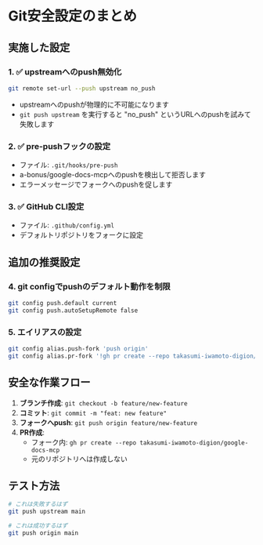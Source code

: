 # Git安全設定のまとめ

## 実施した設定

### 1. ✅ upstreamへのpush無効化
```bash
git remote set-url --push upstream no_push
```
- upstreamへのpushが物理的に不可能になります
- `git push upstream` を実行すると "no_push" というURLへのpushを試みて失敗します

### 2. ✅ pre-pushフックの設定
- ファイル: `.git/hooks/pre-push`
- a-bonus/google-docs-mcpへのpushを検出して拒否します
- エラーメッセージでフォークへのpushを促します

### 3. ✅ GitHub CLI設定
- ファイル: `.github/config.yml`
- デフォルトリポジトリをフォークに設定

## 追加の推奨設定

### 4. git configでpushのデフォルト動作を制限
```bash
git config push.default current
git config push.autoSetupRemote false
```

### 5. エイリアスの設定
```bash
git config alias.push-fork 'push origin'
git config alias.pr-fork '!gh pr create --repo takasumi-iwamoto-digion/google-docs-mcp'
```

## 安全な作業フロー

1. **ブランチ作成**: `git checkout -b feature/new-feature`
2. **コミット**: `git commit -m "feat: new feature"`
3. **フォークへpush**: `git push origin feature/new-feature`
4. **PR作成**: 
   - フォーク内: `gh pr create --repo takasumi-iwamoto-digion/google-docs-mcp`
   - 元のリポジトリへは作成しない

## テスト方法
```bash
# これは失敗するはず
git push upstream main

# これは成功するはず
git push origin main
```